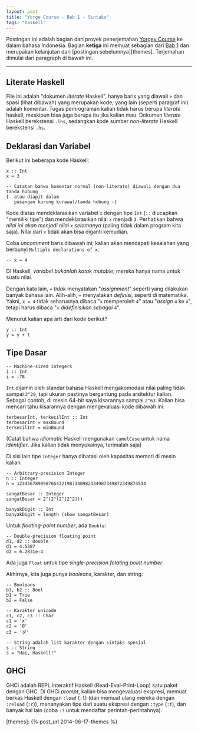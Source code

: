 ```yaml
---
layout: post
title: "Yorge Course - Bab 1 - Sintaks"
tags: "haskell"
---
```


Postingan ini adalah bagian dari proyek penerjemahan [Yorgey Course][yorgey]
ke dalam bahasa Indonesia. Bagian **ketiga** ini memuat sebagian dari [Bab
1][ch1] dan merupakan kelanjutan dari [postingan sebelumnya][themes].
Terjemahan dimulai dari paragraph di bawah ini.

------------------------------

## Literate Haskell

File ini adalah "dokumen *literate* Haskell", hanya baris yang diawali `>`
dan spasi (lihat dibawah) yang merupakan kode; yang lain (seperti paragraf
ini) adalah komentar. Tugas pemrograman kalian tidak harus berupa *literate*
haskell, meskipun bisa juga berupa itu jika kalian mau. Dokumen *literate*
Haskell berekstensi `.lhs`, sedangkan kode sumber *non-literate* Haskell
berekstensi `.hs`.

## Deklarasi dan Variabel

Berikut ini beberapa kode Haskell:

    x :: Int
    x = 3

    -- Catatan bahwa komentar normal (non-literate) diawali dengan dua tanda hubung
    {- atau diapit dalam
       pasangan kurung kurawal/tanda hubung -}

Kode diatas mendeklarasikan variabel `x` dengan tipe `Int` (`::` diucapkan
"memiliki tipe") dan mendeklarasikan nilai `x` menjadi `3`. Perhatikan bahwa
*nilai ini akan menjadi nilai `x` selamanya* (paling tidak dalam program
kita saja). Nilai dari `x` tidak akan bisa diganti kemudian.

Coba *uncomment* baris dibawah ini; kalian akan mendapati kesalahan yang
berbunyi `Multiple declarations of x`.

    -- x = 4

Di Haskell, *variabel bukanlah kotak mutable*; mereka hanya nama untuk
suatu nilai.

Dengan kata lain, `=` *tidak* menyatakan "*assignment*" seperti yang
dilakukan banyak bahasa lain. Alih-alih, `=` menyatakan *definisi*, seperti
di matematika. Yakni, `x = 4` tidak seharusnya dibaca "`x` memperoleh `4`"
atau "*assign* `4` ke `x`", tetapi harus dibaca "`x` *didefinisikan sebagai*
`4`".

Menurut kalian apa arti dari kode berikut?

    y :: Int
    y = y + 1


## Tipe Dasar

    -- Machine-sized integers
    i :: Int
    i = -78

`Int` dijamin oleh standar bahasa Haskell mengakomodasi nilai paling tidak
sampai `2^29`, tapi ukuran pastinya bergantung pada arsitektur kalian.
Sebagai contoh, di mesin 64-bit saya kisarannya sampai `2^63`. Kalian bisa
mencari tahu kisarannya dengan mengevaluasi kode dibawah ini:

    terbesarInt, terkecilInt :: Int
    terbesarInt = maxBound
    terkecilInt = minBound

(Catat bahwa *idiomatic* Haskell mengunakan `camelCase` untuk nama
*identifier*. Jika kalian tidak menyukainya, terimalah saja)

Di sisi lain tipe `Integer` hanya dibatasi oleh kapasitas memori di mesin
kalian.

    -- Arbitrary-precision Integer
    n :: Integer
    n = 1234567890987654321987340982334987349872349874534

    sangatBesar :: Integer
    sangatBesar = 2^(2^(2^(2^2)))

    banyakDigit :: Int
    banyakDigit = length (show sangatBesar)

Untuk *floating-point number*, ada `Double`:

    -- Double-precision floating point
    d1, d2 :: Double
    d1 = 4.5387
    d2 = 6.2831e-4

Ada juga `Float` untuk tipe *single-precision folating point number*.

Akhirnya, kita juga punya *booleans*, karakter, dan string:

    -- Booleans
    b1, b2 :: Bool
    b1 = True
    b2 = False

    -- Karakter unicode
    c1, c2, c3 :: Char
    c1 = 'x'
    c2 = 'Ø'
    c3 = 'ダ'

    -- String adalah list karakter dengan sintaks spesial
    s :: String
    s = "Hai, Haskell!"

## GHCi

GHCi adalah REPL interaktif Haskell (Read-Eval-Print-Loop) satu paket dengan
GHC. Di GHCi *prompt*, kalian bisa mengevaluasi ekspresi, memuat berkas
Haskell dengan `:load` (`:l`) (dan memuat ulang mereka dengan `:reload`
(`:r`)), menanyakan tipe dari suatu ekspresi dengan `:type` (`:t`), dan
banyak hal lain (coba `:?` untuk mendaftar perintah-perintahnya).

[yorgey]: http://www.seas.upenn.edu/~cis194/lectures.html
[ch1]: http://www.seas.upenn.edu/~cis194/lectures/01-intro.html
[themes]: {% post_url 2014-06-17-themes %}
